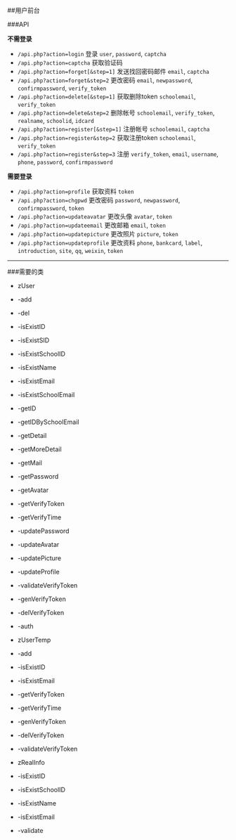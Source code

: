 ##用户前台

###API

**不需登录**
* `/api.php?action=login` 登录 `user`, `password`, `captcha`
* `/api.php?action=captcha` 获取验证码
* `/api.php?action=forget[&step=1]` 发送找回密码邮件 `email`, `captcha`
* `/api.php?action=forget&step=2` 更改密码 `email`, `newpassword`, `confirmpassword`, `verify_token`
* `/api.php?action=delete[&step=1]` 获取删除token `schoolemail`, `verify_token`
* `/api.php?action=delete&step=2` 删除帐号 `schoolemail`, `verify_token`, `realname`, `schoolid`, `idcard`
* `/api.php?action=register[&step=1]` 注册帐号  `schoolemail`, `captcha`
* `/api.php?action=register&step=2` 获取注册token `schoolemail`, `verify_token`
* `/api.php?action=register&step=3` 注册 `verify_token`, `email`, `username`, `phone`, `password`, `confirmpassword`

**需要登录**
* `/api.php?action=profile` 获取资料 `token`
* `/api.php?action=chgpwd` 更改密码 `password`, `newpassword`, `confirmpassword`, `token`
* `/api.php?action=updateavatar` 更改头像 `avatar`, `token`
* `/api.php?action=updateemail` 更改邮箱 `email`, `token`
* `/api.php?action=updatepicture` 更改照片 `picture`, `token`
* `/api.php?action=updateprofile` 更改资料 `phone`, `bankcard`, `label`, `introduction`, `site`, `qq`, `weixin`, `token`

***

###需要的类
* zUser
 * -add
 * -del
 * -isExistID
 * -isExistSID
 * -isExistSchoolID
 * -isExistName
 * -isExistEmail
 * -isExistSchoolEmail
 * -getID
 * -getIDBySchoolEmail
 * -getDetail
 * -getMoreDetail
 * -getMail
 * -getPassword
 * -getAvatar
 * -getVerifyToken
 * -getVerifyTime
 * -updatePassword
 * -updateAvatar
 * -updatePicture
 * -updateProfile
 * -validateVerifyToken
 * -genVerifyToken
 * -delVerifyToken
 * -auth
 
* zUserTemp
 * -add
 * -isExistID
 * -isExistEmail
 * -getVerifyToken
 * -getVerifyTime
 * -genVerifyToken
 * -delVerifyToken
 * -validateVerifyToken
 
* zRealInfo
 * -isExistID
 * -isExistSchoolID
 * -isExistName
 * -isExistEmail
 * -validate

